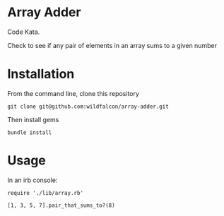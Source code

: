 Array Adder
===========

Code Kata.

Check to see if any pair of elements in an array sums to a given number

Installation
======

From the command line, clone this repository

```git clone git@github.com:wildfalcon/array-adder.git```

Then install gems

```bundle install```

Usage
=====

In an irb console:

````
require './lib/array.rb'

[1, 3, 5, 7].pair_that_sums_to?(8)
````

